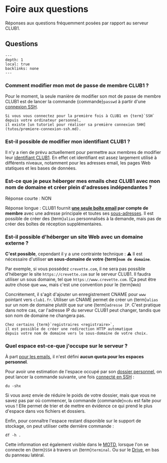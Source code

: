 Foire aux questions
===================

Réponses aux questions fréquemment posées par rapport au serveur CLUB1.

Questions
---------

```{contents}
---
depth: 1
local: true
backlinks: none
---
```

<!-- Ne pas ajouter de titre de niveau 2 ici, sinon ça casse la table des matières -->

### Comment modifier mon mot de passe de membre CLUB1 ?

Pour le moment, la seule manière de modifier son mot de passe de membre CLUB1
est de lancer la commande {commande}`passwd` à partir d'une [connexion SSH](services/ssh.md).

```{tip}
Si vous vous connectez pour la première fois à CLUB1 en {term}`SSH` depuis votre ordinateur personnel,
il existe [un tutoriel pour réaliser sa première connexion SHH](tutos/premiere-connexion-ssh.md).
```

### Est-il possible de modifier mon identifiant CLUB1 ?

Il n'y a rien de prévu actuellement pour permettre aux membres de modifier leur [identifiant CLUB1](./info/general.md#identifiant).
En effet cet identifiant est assez largement utilisé à différents niveaux,
notamment pour les adresses email, les pages Web statiques et les bases de données.

### Est-ce que je peux héberger mes emails chez CLUB1 avec mon nom de domaine et créer plein d'adresses indépendantes ?

Réponse courte : NON

Réponse longue :
CLUB1 fournit **[une seule boîte email](/services/email.md) par compte de membre**
avec une adresse principale et toutes ses [sous-adresses](services/email.md#sous-adresses).
Il est possible de créer des {term}`alias` personnalisés à la demande,
mais pas de créer des boîtes de réception supplémentaires.


### Est-il possible d'héberger un site Web avec un domaine externe ?

**C'est possible**, cependant il y a une contrainte technique :
⚠️ Il est nécessaire d'utiliser **un sous-domaine de votre {term}`nom de domaine`**.

Par exemple, si vous possédez `crevette.com`,
il ne sera pas possible d'héberger le site `https://crevette.com` sur le serveur CLUB1.
Il faudra utiliser un sous domaine, tel que `https://www.crevette.com`.
(Ça peut être autre chose que `www`, mais c'est une convention pour le {term}`Web`)

Concrètement, il s'agit d'ajouter un enregistrement CNAME pour `www` pointant vers `club1.fr`.
Utiliser un CNAME permet de créer un {term}`alias` sur un nom de domaine plutôt que sur une {term}`adresse IP`.
C'est pratique dans notre cas, car l'adresse IP du serveur CLUB1 peut changer,
tandis que son nom de domaine ne changera pas.

```{tip}
Chez certains {term}`registraires <registraire>`,
il est possible de créer une redirection HTTP automatique
depuis votre nom de domaine vers le sous-domaine de votre choix.
```


### Quel espace est-ce-que j'occupe sur le serveur ?

À part [pour les emails](./services/email.md#quotas),
il n'est défini **aucun quota pour les espaces personnel**.

Pour avoir une estimation de l'espace occupé par son [dossier personnel](/info/espace-personnel.md),
on peut lancer la commande suivante, une fois [connecté en SSH](/services/ssh.md) :

    du -shx

Si vous avez envie de réduire le poids de votre dossier,
mais que vous ne savez pas par où commencer,
la commande {commande}`ncdu` est faite pour vous !
Elle permet de trier et de mettre en évidence
ce qui prend le plus d'espace dans vos fichiers et dossiers.

Enfin, pour connaître l'espace restant disponible sur le support de stockage,
on peut utiliser cette dernière commande :

    df -h .

Cette information est également visible dans le [MOTD](https://fr.wikipedia.org/wiki/Message_of_the_Day),
lorsque l'on se connecte en {term}`SSH` à travers un {term}`terminal`.
Ou sur le [Drive](/services/drive.md), en bas du panneau latéral.
